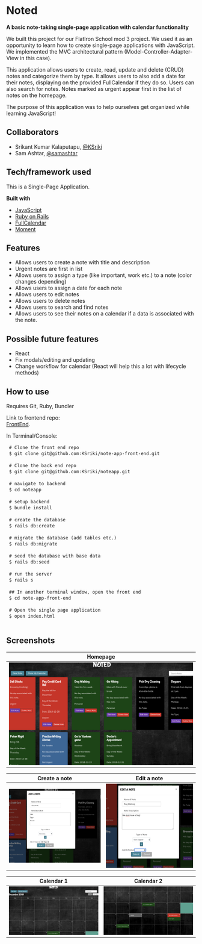 # Noted
<b> A basic note-taking single-page application with calendar functionality </b>

We built this project for our FlatIron School mod 3 project. We used it as an opportunity to learn how to create single-page applications with JavaScript. We implemented the MVC architectural pattern (Model-Controller-Adapter-View in this case).

This application allows users to create, read, update and delete (CRUD) notes and categorize them by type. It allows users to also add a date for their notes, displaying on the provided FullCalendar if they do so. Users can also search for notes. Notes marked as urgent appear first in the list of notes on the homepage.

The purpose of this application was to help ourselves get organized while learning JavaScript!


## Collaborators
- Srikant Kumar Kalaputapu, [@KSriki](https://github.com/KSriki)
- Sam Ashtar, [@samashtar](https://github.com/samashtar/)

## Tech/framework used

This is a Single-Page Application.

<b>Built with</b>
- [JavaScript](https://www.javascript.com/)
- [Ruby on Rails](https://rubyonrails.org/)
- [FullCalendar](https://fullcalendar.io/)
- [Moment](https://momentjs.com/)


## Features

- Allows users to create a note with title and description
- Urgent notes are first in list
- Allows users to assign a type (like important, work etc.) to a note (color changes depending)
- Allows users to assign a date for each note
- Allows users to edit notes
- Allows users to delete notes
- Allows users to search and find notes
- Allows users to see their notes on a calendar if a data is associated with the note.

## Possible future features

- React
- Fix modals/editing and updating
- Change workflow for calendar (React will help this a lot with lifecycle methods)


## How to use

Requires Git, Ruby, Bundler

Link to frontend repo:  
[FrontEnd](https://github.com/KSriki/note-app-front-end).    


In Terminal/Console:

```
 # Clone the front end repo
 $ git clone git@github.com:KSriki/note-app-front-end.git
 
 # Clone the back end repo
 $ git clone git@github.com:KSriki/noteapp.git
 
 # navigate to backend
 $ cd noteapp
 
 # setup backend
 $ bundle install
 
 # create the database
 $ rails db:create
 
 # migrate the database (add tables etc.)
 $ rails db:migrate

 # seed the database with base data
 $ rails db:seed

 # run the server
 $ rails s
 
 ## In another terminal window, open the front end
 $ cd note-app-front-end
 
 # Open the single page application
 $ open index.html
 
```
## Screenshots


| Homepage  |
| ------------- | 
| <img src="https://github.com/KSriki/note-app-front-end/blob/master/assets/HomePage.png" alt="homepage"  />   | 



| Create a note | Edit a note |
| ------------- | ------------- |
| <img src="https://github.com/KSriki/note-app-front-end/blob/master/assets/NewNote.png" alt="new note" /> | <img src="https://github.com/KSriki/note-app-front-end/blob/master/assets/Edit.png" alt="edit"/> | 



| Calendar 1 | Calendar 2 |
| ------------- | ------------- | 
| <img src="https://github.com/KSriki/note-app-front-end/blob/master/assets/Calendar1.png" alt="calendar1" /> | <img src="https://github.com/KSriki/note-app-front-end/blob/master/assets/Calendar2.png" alt="calender2" /> | 


